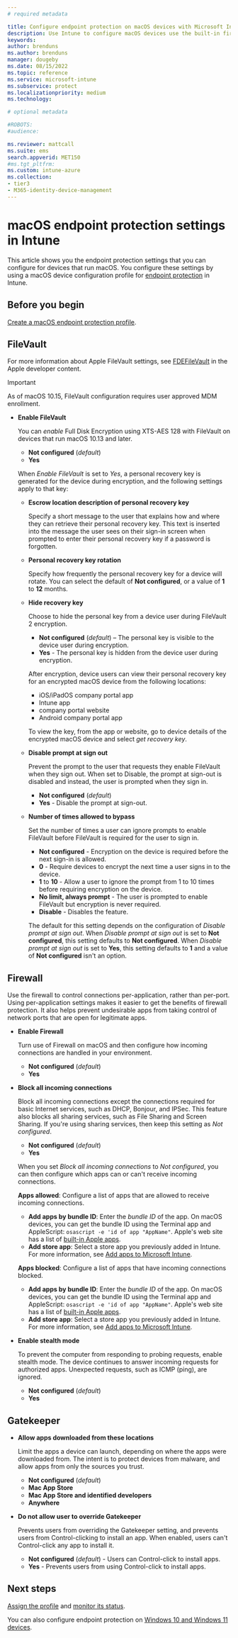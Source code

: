 ```yaml
---
# required metadata

title: Configure endpoint protection on macOS devices with Microsoft Intune | Microsoft Docs
description: Use Intune to configure macOS devices use the built-in firewall to allow or block specific apps or to use stealth mode, to use Gatekeeper to determine where apps install, and to use FileVault disk encryption.
keywords:
author: brenduns
ms.author: brenduns
manager: dougeby
ms.date: 08/15/2022
ms.topic: reference
ms.service: microsoft-intune
ms.subservice: protect
ms.localizationpriority: medium
ms.technology:

# optional metadata

#ROBOTS:
#audience:

ms.reviewer: mattcall
ms.suite: ems
search.appverid: MET150
#ms.tgt_pltfrm:
ms.custom: intune-azure
ms.collection:
- tier3
- M365-identity-device-management
---
```


# macOS endpoint protection settings in Intune

This article shows you the endpoint protection settings that you can configure for devices that run macOS. You configure these settings by using a macOS device configuration profile for [endpoint protection](endpoint-protection-configure.md) in Intune.

## Before you begin

[Create a macOS endpoint protection profile](endpoint-protection-configure.md).

## FileVault

For more information about Apple FileVault settings, see [FDEFileVault](https://developer.apple.com/documentation/devicemanagement/fdefilevault) in the Apple developer content.

> [!IMPORTANT]
> As of macOS 10.15, FileVault configuration requires user approved MDM enrollment.

- **Enable FileVault**  

  You can *enable* Full Disk Encryption using XTS-AES 128 with FileVault on devices that run macOS 10.13 and later.

  - **Not configured** (*default*)
  - **Yes**

  When *Enable FileVault* is set to *Yes*, a personal recovery key is generated for the device during encryption, and the following settings apply to that key:

  - **Escrow location description of personal recovery key**

    Specify a short message to the user that explains how and where they can retrieve their personal recovery key. This text is inserted into the message the user sees on their sign-in screen when prompted to enter their personal recovery key if a password is forgotten.

  - **Personal recovery key rotation**

    Specify how frequently the personal recovery key for a device will rotate. You can select the default of **Not configured**, or a value of **1** to **12** months.

  - **Hide recovery key**

    Choose to hide the personal key from a device user during FileVault 2 encryption.

    - **Not configured**  (*default*) – The personal key is visible to the device user during encryption.
    - **Yes** - The personal key is hidden from the device user during encryption.

    After encryption, device users can view their personal recovery key for an encrypted macOS device from the following locations:
    - iOS/iPadOS company portal app
    - Intune app
    - company portal website
    - Android company portal app

    To view the key, from the app or website, go to device details of the encrypted macOS device and select *get recovery key*.

  - **Disable prompt at sign out**

    Prevent the prompt to the user that requests they enable FileVault when they sign out.  When set to Disable, the prompt at sign-out is disabled and instead, the user is prompted when they sign in.

    - **Not configured** (*default*)
    - **Yes** - Disable the prompt at sign-out.

  - **Number of times allowed to bypass**

    Set the number of times a user can ignore prompts to enable FileVault before FileVault is required for the user to sign in.

    - **Not configured** - Encryption on the device is required before the next sign-in is allowed.
    - **0** - Require devices to encrypt the next time a user signs in to the device.
    - **1** to **10** - Allow a user to ignore the prompt from 1 to 10 times before requiring encryption on the device.
    - **No limit, always prompt** - The user is prompted to enable FileVault but encryption is never required.
    - **Disable** - Disables the feature.

    The default for this setting depends on the configuration of *Disable prompt at sign out*. When *Disable prompt at sign out* is set to **Not configured**, this setting defaults to **Not configured**. When *Disable prompt at sign out* is set to **Yes**, this setting defaults to **1** and a value of **Not configured** isn't an option.

## Firewall

Use the firewall to control connections per-application, rather than per-port. Using per-application settings makes it easier to get the benefits of firewall protection. It also helps prevent undesirable apps from taking control of network ports that are open for legitimate apps.

- **Enable Firewall**

  Turn use of Firewall on macOS and then configure how incoming connections are handled in your environment.

  - **Not configured** (*default*)
  - **Yes**

- **Block all incoming connections**

  Block all incoming connections except the connections required for basic Internet services, such as DHCP, Bonjour, and IPSec. This feature also blocks all sharing services, such as File Sharing and Screen Sharing. If you're using sharing services, then keep this setting as *Not configured*.

  - **Not configured** (*default*)
  - **Yes**

  When you set *Block all incoming connections* to *Not configured*, you can then configure which apps can or can't receive incoming connections.

  **Apps allowed**: Configure a list of apps that are allowed to receive incoming connections.

  - **Add apps by bundle ID**: Enter the *bundle ID* of the app. On macOS devices, you can get the bundle ID using the Terminal app and AppleScript: `osascript -e 'id of app "AppName"`. Apple's web site has a list of [built-in Apple apps](https://support.apple.com/HT208094).
  - **Add store app**: Select a store app you previously added in Intune. For more information, see [Add apps to Microsoft Intune](../apps/apps-add.md).

  **Apps blocked**: Configure a list of apps that have incoming connections blocked.

  - **Add apps by bundle ID**: Enter the *bundle ID* of the app. On macOS devices, you can get the bundle ID using the Terminal app and AppleScript: `osascript -e 'id of app "AppName"`. Apple's web site has a list of [built-in Apple apps](https://support.apple.com/HT208094).
  - **Add store app**: Select a store app you previously added in Intune. For more information, see [Add apps to Microsoft Intune](../apps/apps-add.md).

- **Enable stealth mode**

  To prevent the computer from responding to probing requests, enable stealth mode. The device continues to answer incoming requests for authorized apps. Unexpected requests, such as ICMP (ping), are ignored.

  - **Not configured** (*default*)
  - **Yes**

## Gatekeeper

- **Allow apps downloaded from these locations**

  Limit the apps a device can launch, depending on where the apps were downloaded from. The intent is to protect devices from malware, and allow apps from only the sources you trust.

  - **Not configured** (*default*)
  - **Mac App Store**
  - **Mac App Store and identified developers**
  - **Anywhere**

- **Do not allow user to override Gatekeeper**

  Prevents users from overriding the Gatekeeper setting, and prevents users from Control-clicking to install an app. When enabled, users can't Control-click any app to install it.

  - **Not configured** (*default*) - Users can Control-click to install apps.
  - **Yes** - Prevents users from using Control-click to install apps.

## Next steps

[Assign the profile](../configuration/device-profile-assign.md) and [monitor its status](../configuration/device-profile-monitor.md).

You can also configure endpoint protection on [Windows 10 and Windows 11 devices](endpoint-protection-windows-10.md).
